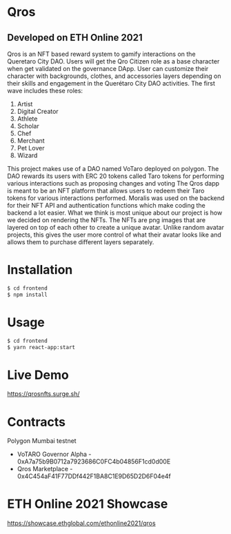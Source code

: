 # Qros
## Developed on ETH Online 2021 

Qros is an NFT based reward system to gamify interactions on the Queretaro City DAO. Users will get the Qro Citizen role as a base character when get validated on the governance DApp. User can customize their character with backgrounds, clothes, and accessories layers depending on their skills and engagement in the Querétaro City DAO activities. The first wave includes these roles:

1. Artist
2. Digital Creator
3. Athlete
4. Scholar
5. Chef
6. Merchant
7. Pet Lover
8. Wizard

This project makes use of a DAO named VoTaro deployed on polygon. The DAO rewards its users with ERC 20 tokens called Taro tokens for performing various interactions such as proposing changes and voting  The Qros dapp is meant to be an NFT platform that allows users to redeem their Taro tokens for various interactions performed. Moralis was used on the backend for their NFT API and authentication functions which make coding the backend a lot easier. What we think is most unique about our project is how we decided on rendering the NFTs. The NFTs are png images that are layered on top of each other to create a unique avatar. Unlike random avatar projects, this gives the user more control of what their avatar looks like and allows them to purchase different layers separately. 

# Installation
```sh
$ cd frontend
$ npm install
```

# Usage
```sh
$ cd frontend
$ yarn react-app:start
```

# Live Demo
https://qrosnfts.surge.sh/

# Contracts 

Polygon Mumbai testnet
- VoTARO Governor Alpha - 0xA7a75b9B0712a7923686C0FC4b04856F1cd0d00E
- Qros Marketplace - 0x4C454aF41F77DDf442F1BA8C1E9D65D2D6F04e4f

# ETH Online 2021 Showcase
https://showcase.ethglobal.com/ethonline2021/qros
